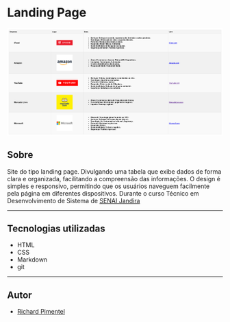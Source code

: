 # Landing Page

![](./img/print%20tabela.png)
## Sobre 
Site do tipo landing page. Divulgando uma tabela que exibe dados de forma clara e organizada, facilitando a compreensão das informações. O design é simples e responsivo, permitindo que os usuários naveguem facilmente pela página em diferentes dispositivos. Durante o curso Técnico em Desenvolvimento de Sistema de [SENAI Jandira](https://sp.senai.br/unidade/jandira/)


---

## Tecnologias utilizadas
- HTML 
- CSS
- Markdown
- git


---

## Autor 

- [Richard Pimentel](https://www.linkedin.com/in/richard-pimentel-356a722ab/)